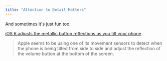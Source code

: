 ```yaml
---
title: "Attention to Detail Matters"
---
```

<p>And sometimes it's just fun too.</p>
<p><a href="http://www.theverge.com/2012/6/13/3082329/ios-6-button-tilt-change-reflection">iOS 6 adjusts the metallic button reflections as you tilt your phone</a>.</p>
<blockquote><p>
  Apple seems to be using one of its movement sensors to detect when the phone is being tilted from side to side and adjust the reflection of the volume button at the bottom of the screen.
</p></blockquote>
